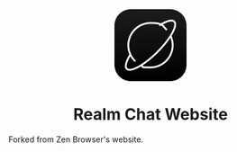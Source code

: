 <div align="center">
<picture>
    <img src="./public/logos/realm-black.svg" width="128px">
</picture>
</div>
<h1 align="center">
Realm Chat Website 
</h1>

Forked from Zen Browser's website.
